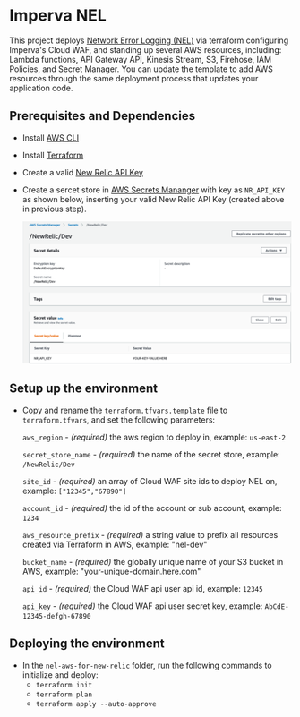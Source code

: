 # Imperva NEL

This project deploys [Network Error Logging (NEL)](https://www.w3.org/TR/network-error-logging) via terraform configuring Imperva's Cloud WAF, and standing up several AWS resources, including: Lambda functions, API Gateway API, Kinesis Stream, S3, Firehose, IAM Policies, and Secret Manager.  You can update the template to add AWS resources through the same deployment process that updates your application code.

## Prerequisites and Dependencies
- Install [AWS CLI](https://aws.amazon.com/cli/)
- Install [Terraform](https://www.terraform.io/) 
- Create a valid [New Relic API Key](https://docs.newrelic.com/docs/apis/get-started/intro-apis/new-relic-api-keys/)
- Create a sercet store in [AWS Secrets Mananger](https://docs.aws.amazon.com/secretsmanager/latest/userguide/intro.html) with key as `NR_API_KEY` as shown below, inserting your valid New Relic API Key (created above in previous step).

    ![aws_secret_screenshot.png](screenshots/aws_secret_screenshot.png)<br/>

## Setup up the environment
- Copy and rename the `terraform.tfvars.template` file to `terraform.tfvars`, and set the following parameters:

    `aws_region` - _(required)_ the aws region to deploy in, example: `us-east-2`

    `secret_store_name` - _(required)_ the name of the secret store, example: `/NewRelic/Dev`

    `site_id` - _(required)_ an array of Cloud WAF site ids to deploy NEL on, example: `["12345","67890"]`

    `account_id` - _(required)_ the id of the account or sub account, example: `1234`

    `aws_resource_prefix` - _(required)_ a string value to prefix all resources created via Terraform in AWS, example: "nel-dev"

    `bucket_name` - _(required)_ the globally unique name of your S3 bucket in AWS, example: "your-unique-domain.here.com"

    `api_id` - _(required)_ the Cloud WAF api user api id, example: `12345`

    `api_key` - _(required)_ the Cloud WAF api user secret key, example: `AbCdE-12345-defgh-67890`

## Deploying the environment
- In the `nel-aws-for-new-relic` folder, run the following commands to initialize and deploy:  
    - `terraform init`
    - `terraform plan`
    - `terraform apply --auto-approve`

